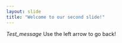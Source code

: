 ```yaml
---
layout: slide
title: "Welcome to our second slide!"
---
```

*Test_message*
Use the left arrow to go back!
